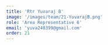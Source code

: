 ```yaml
---
title: 'Rtr Yuvaraj B'
image: '/images/team/21-YuvarajB.png'
role: 'Area Representative 6'
email: 'yuva240399@gmail.com'
order: 21
---
```


